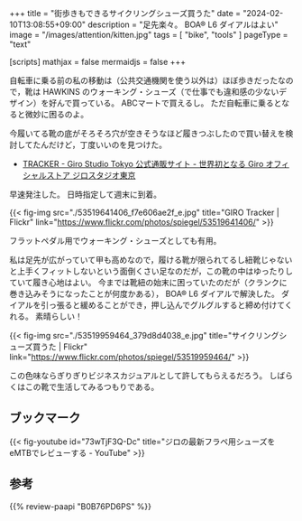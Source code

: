 +++
title = "街歩きもできるサイクリングシューズ買うた"
date =  "2024-02-10T13:08:55+09:00"
description = "足先楽々。 BOA® L6 ダイアルはよい"
image = "/images/attention/kitten.jpg"
tags = [ "bike", "tools" ]
pageType = "text"

[scripts]
  mathjax = false
  mermaidjs = false
+++

自転車に乗る前の私の移動は（公共交通機関を使う以外は）ほぼ歩きだったなので，靴は HAWKINS のウォーキング・シューズ（で仕事でも違和感の少ないデザイン）を好んで買っている。
ABCマートで買えるし。
ただ自転車に乗るとなると微妙に困るのよ。

今履いてる靴の底がそろそろ穴が空きそうなほど履きつぶしたので買い替えを検討してたんだけど，丁度いいのを見つけた。

- [TRACKER - Giro Studio Tokyo 公式通販サイト - 世界初となる Giro オフィシャルストア ジロスタジオ東京](https://www.e-girotokyo.com/?mode=grp&gid=2767242)

早速発注した。
日時指定して週末に到着。

{{< fig-img src="./53519641406_f7e606ae2f_e.jpg" title="GIRO Tracker | Flickr" link="https://www.flickr.com/photos/spiegel/53519641406/" >}}

フラットペダル用でウォーキング・シューズとしても有用。

私は足先が広がっていて甲も高めなので，履ける靴が限られてるし紐靴じゃないと上手くフィットしないという面倒くさい足なのだが，この靴の中はゆったりしていて履き心地はよい。
今までは靴紐の始末に困っていたのだが（クランクに巻き込みそうになったことが何度かある）， BOA® L6 ダイアルで解決した。
ダイアルを引っ張ると緩めることができ，押し込んでグルグルすると締め付けてくれる。
素晴らしい！

{{< fig-img src="./53519959464_379d8d4038_e.jpg" title="サイクリングシューズ買うた | Flickr" link="https://www.flickr.com/photos/spiegel/53519959464/" >}}

この色味ならぎりぎりビジネスカジュアルとして許してもらえるだろう。
しばらくはこの靴で生活してみるつもりである。

## ブックマーク

{{< fig-youtube id="73wTjF3Q-Dc" title="ジロの最新フラペ用シューズをeMTBでレビューする - YouTube" >}}

## 参考

{{% review-paapi "B0B76PD6PS" %}} <!-- サイクリング・シューズ GIRO Tracker -->
